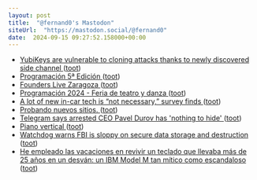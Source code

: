 ```yaml
---
layout: post
title:  "@fernand0's Mastodon"
siteUrl:  "https://mastodon.social/@fernand0"
date:  2024-09-15 09:27:52.158000+00:00
---
```

*  [YubiKeys are vulnerable to cloning attacks thanks to newly discovered side channel ](https://arstechnica.com/security/2024/09/yubikeys-are-vulnerable-to-cloning-attacks-thanks-to-newly-discovered-side-channel) ([toot](https://mastodon.social/@fernand0/113140857055220874))
*  [Programación 5ª Edición ](https://festivalvocalsaulus.com/programacion-5a-edicio) ([toot](https://mastodon.social/@fernand0/113140603475550982))
*  [Founders Live Zaragoza ](https://www.eventbrite.com/e/founders-live-zaragoza-tickets-99968926650) ([toot](https://mastodon.social/@fernand0/113140375238235346))
*  [Programación 2024 - Feria de teatro y danza ](https://feriadeteatroydanza.com/index.php/programacion-2024) ([toot](https://mastodon.social/@fernand0/113139748241176720))
*  [A lot of new in-car tech is “not necessary,” survey finds ](https://arstechnica.com/cars/2024/08/ai-good-passenger-infotainment-screens-bad-says-car-technology-survey) ([toot](https://mastodon.social/@fernand0/113139031437418817))
*  [Probando nuevos sitios. ](https://avecesunafoto.wordpress.com/2024/09/14/probando-nuevos-sitios) ([toot](https://mastodon.social/@fernand0/113137183555858302))
*  [Telegram says arrested CEO Pavel Durov has 'nothing to hide' ](https://www.bbc.com/news/articles/cp8ne8r1yy0) ([toot](https://mastodon.social/@fernand0/113137098877444287))
*  [Piano vertical ](https://www.flickr.com/photos/fernand0/53982482710) ([toot](https://mastodon.social/@fernand0/113136937874552329))
*  [Watchdog warns FBI is sloppy on secure data storage and destruction ](https://www.theregister.com/2024/08/26/fbi_data_security) ([toot](https://mastodon.social/@fernand0/113136891489838630))
*  [He empleado las vacaciones en revivir un teclado que llevaba más de 25 años en un desván: un IBM Model M tan mítico como escandaloso ](https://www.xataka.com/perifericos/he-empleado-vacaciones-revivir-teclado-que-llevaba-25-anos-desvan-ibm-model-m-mitico-como-escandalos) ([toot](https://mastodon.social/@fernand0/113136531051162701))
